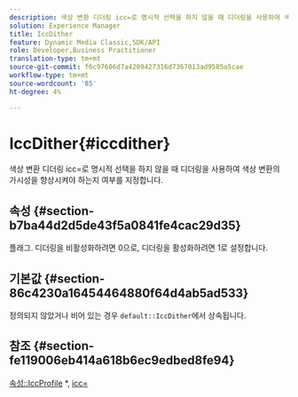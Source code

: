 ```yaml
---
description: 색상 변환 디더링 icc=로 명시적 선택을 하지 않을 때 디더링을 사용하여 색상 변환의 가시성을 향상시켜야 하는지 여부를 지정합니다.
solution: Experience Manager
title: IccDither
feature: Dynamic Media Classic,SDK/API
role: Developer,Business Practitioner
translation-type: tm+mt
source-git-commit: f6c97606d7a4209427316d7367013ad9585a5cae
workflow-type: tm+mt
source-wordcount: '85'
ht-degree: 4%

---
```



# IccDither{#iccdither}

색상 변환 디더링 icc=로 명시적 선택을 하지 않을 때 디더링을 사용하여 색상 변환의 가시성을 향상시켜야 하는지 여부를 지정합니다.

## 속성 {#section-b7ba44d2d5de43f5a0841fe4cac29d35}

플래그. 디더링을 비활성화하려면 0으로, 디더링을 활성화하려면 1로 설정합니다.

## 기본값 {#section-86c4230a16454464880f64d4ab5ad533}

정의되지 않았거나 비어 있는 경우 `default::IccDither`에서 상속됩니다.

## 참조 {#section-fe119006eb414a618b6ec9edbed8fe94}

[속성::IccProfile](../../../../../is-api/image-catalog/image-serving-api-ref/c-image-catalog-reference/c-attributes-reference/r-iccprofilegray.md) *,  [icc=](../../../../../is-api/http-ref/image-serving-api-ref/c-http-protocol-reference/c-command-reference/r-icc.md#reference-182b5679e21e4df3b4d330535a5a7517)
